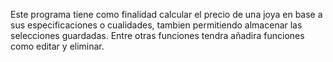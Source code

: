 Este programa tiene como finalidad calcular el precio de una joya en base a sus especificaciones o cualidades, tambien permitiendo 
almacenar las selecciones guardadas. Entre otras funciones tendra añadira funciones como editar y eliminar.
